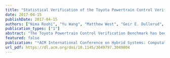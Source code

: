 ```yaml
---
title: "Statistical Verification of the Toyota Powertrain Control Verification Benchmark"
date: 2017-04-15
publishDate: 2017-04-15
authors: ["Nima Roohi", "Yu Wang", "Matthew West", "Geir E. Dullerud", "Mahesh Viswanathan"]
publication_types: ["1"]
abstract: "The Toyota Powertrain Control Verification Benchmark has been recently proposed as challenge problems that capture features of realistic automotive designs. In this paper we statistically verify the most complicated of the powertrain control models proposed, that includes features like delayed differential and difference equations, look-up tables, and highly non-linear dynamics, by simulating the C++ code generated from the SimulinkTM model of the design. Our results show that for at least 98% of the possible initial operating conditions the desired properties hold. These are the first verification results for this model, statistical or otherwise."
featured: false
publication: "*ACM International Conference on Hybrid Systems: Computation and Control (HSCC)*"
url_pdf: https://dl.acm.org/doi/10.1145/3049797.3049804
---
```


